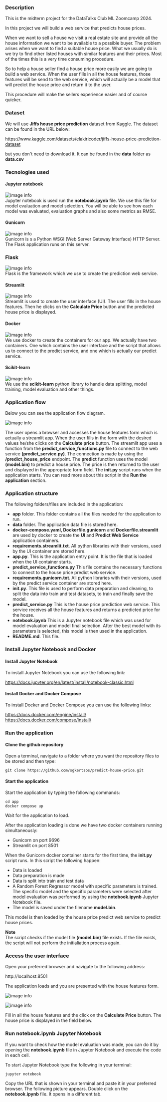 ### Description
This is the midterm project for the DataTalks Club ML Zoomcamp 2024.

In this project we will build a web service that predicts house prices.

When we want to sell a house we visit a real estate site and provide all the house information we want to be available to a possible buyer. The problem arises when we want to find a suitable house price. What we usually do is we try to find other listed houses with similar features and their prices. Most of the times this is a very time consuming procedure.

So to help a house seller find a house price more easily we are going to build a web service. When the user fills in all the house features, those features will be send to the web service, which will actually be a model that will predict the house price and return it to the user.

This procedure will make the sellers experience easier and of course quicker.

### Dataset

We will use **Jiffs house price prediction** dataset from Kaggle. The dataset can be found in the URL below:

https://www.kaggle.com/datasets/elakiricoder/jiffs-house-price-prediction-dataset

but you don't need to download it. It can be found in the **data** folder as **data.csv**

### Tecnologies used

#### Jupyter notebook
![image info](./images/jupyter.png)  
Jupyter notebook is used run the **notebook.ipynb** file. We use this file for model evaluation and model selection. You will be able to see how each model was evaluated, evaluation graphs and also some metrics as RMSE.

#### Gunicorn
![image info](./images/gunicorn.png)  
Gunicorn is s a Python WSGI (Web Server Gateway Interface) HTTP Server. The Flask application runs on this server.

### Flask
![image info](./images/flask.png)  
Flask is the framework which we use to create the prediction web service. 

#### Streamlit
![image info](./images/streamlit.png)  
Streamlit is used to create the user interface (UI). The user fills in the house features. Then he clicks on the **Calculate Price** button and the predicted house price is displayed.

#### Docker
![image info](./images/docker.png)  
We use docker to create the containers for our app. We actually have two containers. One which contains the user interface and the script that allows us to connect to the predict service, and one which is actually our predict service.

#### Scikit-learn
![image info](./images/scikit-learn.png)  
We use the **scikit-learn** python library to handle data splitting, model training, model evaluation and other things.

### Application flow

Below you can see the application flow diagram.  

![image info](./images/app_flow_diagram.png)  

The user opens a browser and accesses the house features form which is actually a streamlit app. When the user fills in the form with the desired values he/she clicks on the **Calculate price** button. The streamlit app uses a function from the **predict_service_functions.py** file to connect to the web service **(predict_service.py)**. The connection is made by using the **/predict_house_price** endpoint. The **predict** function uses the model **(model.bin)** to predict a house price. The price is then returned to the user and displayed in the appropriate form field. The **init.py** script runs when the application starts. You can read more about this script in the **Run the application** section.

### Application structure

The following folders/files are included in the application:

* **app** folder. This folder contains all the files needed for the application to run.
* **data** folder. The application data file is stored here.
* **docker-compose.yaml, Dockerfile.gunicorn** and **Dockerfile.streamlit** are used by docker to create the **UI** and **Predict Web Service** application containers.
* **requirements.streamlit.txt**. All python libraries with their versions, used by the UI container are stored here.
* **app.py**. This is the application entry point. It is the file that is loaded when the UI container starts.
* **predict_service_functions.py** This file contains the necessary functions to connect to the house price predict web service.
* **requirements.gunicorn.txt**. All python libraries with their versions, used by the predict service container are stored here.
* **init.py**. This file is used to perform data preparation and cleaning, to split the data into train and test datasets, to train and finally save the model.
* **predict_service.py** This is the house price prediction web service. This service receives all the house features and returns a predicted price for the house.
* **notebook.ipynb** This is a Jupyter notebook file which was used for model evaluation and model final selection. After the best model with its parameters is selected, this model is then used in the application.
* **README.md**. This file.

### Install Jupyter Notebook and Docker

#### Install Jupyter Notebook
To install Jupyter Notebook you can use the following link:

https://docs.jupyter.org/en/latest/install/notebook-classic.html

#### Install Docker and Docker Compose 
To install Docker and Docker Compose you can use the following links:

https://docs.docker.com/engine/install/  
https://docs.docker.com/compose/install/

### Run the application

#### Clone the github repository
Open a terminal, navigate to a folder where you want the repository files to be stored and then type:  

```console
git clone https://github.com/sgkertsos/predict-house-price.git
```
#### Start the application
Start the application by typing the following commands:

```console
cd app
docker compose up
```
Wait for the application to load. 

After the application loading is done we have two docker containers running simultaneously:

* Gunicorn on port 9696    
* Streamlit on port 8501

When the Gunicorn docker container starts for the first time, the **init.py** script runs. In this script the following happen:

* Data is loaded
* Data preparation is made
* Data is split into train and test data
* A Random Forest Regressor model with specific parameters is trained. The specific model and the specific parameters were selected after model evaluation was performed by using the **notebook.ipynb** Jupyter Notebook file.
* The model is saved under the filename **model.bin**.

This model is then loaded by the house price predict web service to predict house prices. 

**Note**  
The script checks if the model file **(model.bin)** file exists. If the file exists, the script will not perform the initialiation process again.

### Access the user interface
Open your preferred browser and navigate to the following address:

http://localhost:8501

The application loads and you are presented with the house features form.

![image info](./images/form_upper.png)  
  
![image info](./images/form_lower.png)  

Fill in all the house features and the click on the **Calculate Price** button. The house price is displayed in the field below.

### Run notebook.ipynb Jupyter Notebook
If you want to check how the model evaluation was made, you can do it by opening the **notebook.ipynb** file in Jupyter Notebook and execute the code in each cell.

To start Jupyter Notebook type the following in your terminal:

```console
jupyter notebook
```
Copy the URL that is shown in your terminal and paste it in your preferred browser. The following picture appears. Double click on the **notebook.ipynb** file. It opens in a different tab.

